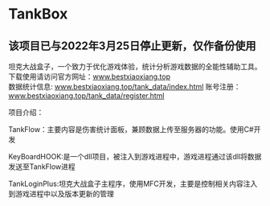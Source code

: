 # TankBox
## 该项目已与2022年3月25日停止更新，仅作备份使用

坦克大战盒子，一个致力于优化游戏体验，统计分析游戏数据的全能性辅助工具。下载使用请访问官方网址：www.bestxiaoxiang.top  
数据统计信息: www.bestxiaoxiang.top/tank_data/index.html
账号注册：www.bestxiaoxiang.top/tank_data/register.html

项目介绍：

TankFlow：主要内容是伤害统计面板，兼顾数据上传至服务器的功能。使用C#开发

KeyBoardHOOK:是一个dll项目，被注入到游戏进程中，游戏进程通过该dll将数据发送至TankFlow进程

TankLoginPlus:坦克大战盒子主程序，使用MFC开发，主要是控制相关内容注入到游戏进程中以及版本更新的管理
